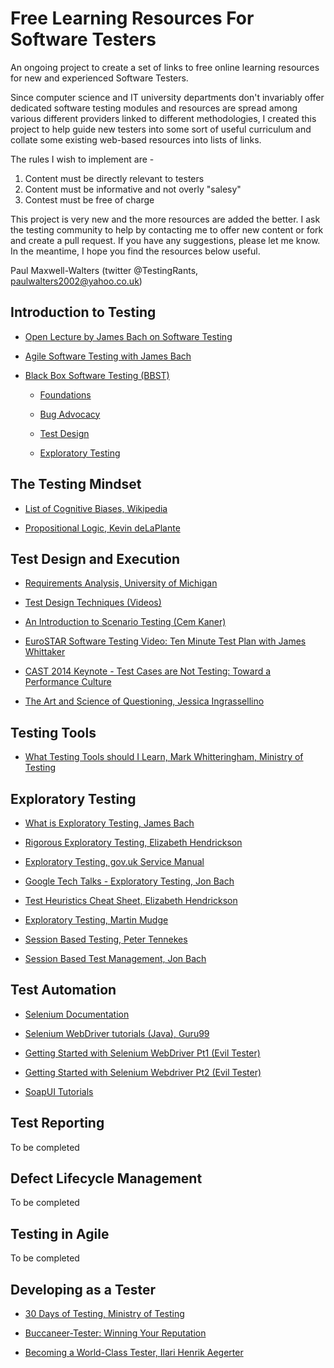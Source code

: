   
# Free Learning Resources For Software Testers
An ongoing project to create a set of links to free online learning resources for new and experienced Software Testers.

Since computer science and IT university departments don't invariably offer dedicated software testing modules and resources are spread among various different providers linked to different methodologies, I created this project to help guide new testers into some sort of useful curriculum and collate some existing web-based resources into lists of links.

The rules I wish to implement are -

1. Content must be directly relevant to testers
1. Content must be informative and not overly "salesy"
1. Contest must be free of charge

This project is very new and the more resources are added the better. I ask the testing community to help by contacting me to offer new content or fork and create a pull request. If you have any suggestions, please let me know. In the meantime, I hope you find the resources below useful.

Paul Maxwell-Walters (twitter @TestingRants, paulwalters2002@yahoo.co.uk)

## Introduction to Testing

* [Open Lecture by James Bach on Software Testing](https://www.youtube.com/watch?v=ILkT_HV9DVU)

* [Agile Software Testing with James Bach](https://www.youtube.com/watch?v=SAhJf36_u5U)

* [Black Box Software Testing (BBST)](http://www.testingeducation.org/BBST/)

  * [Foundations](http://www.testingeducation.org/BBST/foundations/)

  * [Bug Advocacy](http://www.testingeducation.org/BBST/bugadvocacy/)

  * [Test Design](http://www.testingeducation.org/BBST/bugadvocacy/)

  * [Exploratory Testing](http://www.testingeducation.org/BBST/exploratory/)

## The Testing Mindset

* [List of Cognitive Biases, Wikipedia](https://en.wikipedia.org/wiki/List_of_cognitive_biases)

* [Propositional Logic, Kevin deLaPlante](https://www.youtube.com/watch?v=qV4htTfow-E&list=PL619166130C21EADA)

## Test Design and Execution

* [Requirements Analysis, University of Michigan](http://groups.engin.umd.umich.edu/CIS/course.des/cis375/ppt/lec11.ppt)

* [Test Design Techniques (Videos)](https://www.youtube.com/playlist?list=PLc3SzDYhhiGWW0TzISFKqAN_ic8DnZvVc)

* [An Introduction to Scenario Testing (Cem Kaner)](http://www.kaner.com/pdfs/ScenarioIntroVer4.pdf)

* [EuroSTAR Software Testing Video: Ten Minute Test Plan with James Whittaker](https://www.youtube.com/watch?v=QEu3wmgTLqo)

* [CAST 2014 Keynote - Test Cases are Not Testing: Toward a Performance Culture](https://www.youtube.com/watch?v=JLVP_Z5AoyM)

* [The Art and Science of Questioning, Jessica Ingrassellino](https://www.youtube.com/watch?v=-kB7tLlMPFU)

## Testing Tools

* [What Testing Tools should I Learn, Mark Whitteringham, Ministry of Testing](https://dojo.ministryoftesting.com/lessons/what-tools-should-i-learn)

## Exploratory Testing

* [What is Exploratory Testing, James Bach](http://www.satisfice.com/articles/what_is_et.shtml)

* [Rigorous Exploratory Testing, Elizabeth Hendrickson](http://testobsessed.com/2006/04/rigorous-exploratory-testing/)

* [Exploratory Testing, gov.uk Service Manual](https://www.gov.uk/service-manual/technology/exploratory-testing)

* [Google Tech Talks - Exploratory Testing, Jon Bach](https://www.youtube.com/watch?v=8Y4WCdJRfV4)

* [Test Heuristics Cheat Sheet, Elizabeth Hendrickson](http://testobsessed.com/wp-content/uploads/2011/04/testheuristicscheatsheetv1.pdf)

* [Exploratory Testing, Martin Mudge](https://www.youtube.com/watch?v=0LqmI6BFySM)

* [Session Based Testing, Peter Tennekes](https://vimeo.com/14761201)

* [Session Based Test Management, Jon Bach](http://www.satisfice.com/articles/sbtm.pdf)


## Test Automation

* [Selenium Documentation](http://docs.seleniumhq.org/docs/)

* [Selenium WebDriver tutorials (Java), Guru99](http://www.guru99.com/selenium-tutorial.html)

* [Getting Started with Selenium WebDriver Pt1 (Evil Tester)](https://www.youtube.com/playlist?list=PLrM2ELpRbbu5cWJbRuzpAr6SR40Gb0QHU)

* [Getting Started with Selenium Webdriver Pt2 (Evil Tester)](https://www.youtube.com/playlist?list=PLrM2ELpRbbu4aMGNkA_13cPUJNGA1592t)

* [SoapUI Tutorials](https://www.soapui.org/tutorials.html)

## Test Reporting

To be completed

## Defect Lifecycle Management

To be completed

## Testing in Agile

To be completed

## Developing as a Tester

* [30 Days of Testing, Ministry of Testing](https://dojo.ministryoftesting.com/lessons/30-days-of-testing)

* [Buccaneer-Tester: Winning Your Reputation](https://www.youtube.com/watch?v=MKFqwKSon-E)

* [Becoming a World-Class Tester, Ilari Henrik Aegerter](http://www.ebaytechblog.com/2013/01/31/becoming-a-world-class-tester/)

